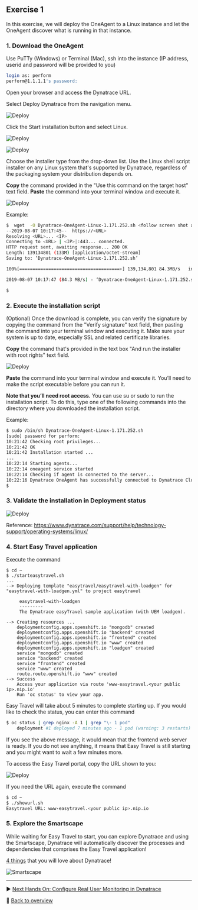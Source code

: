 ## Exercise 1
In this exercise, we will deploy the OneAgent to a Linux instance and let the OneAgent discover what is running in that instance.

### 1. Download the OneAgent

Use PuTTy (Windows) or Terminal (Mac), ssh into the instance (IP address, userid and password will be provided to you)

```bash
login as: perform
perform@1.1.1.1's password:

```

Open your browser and access the Dynatrace URL.

Select Deploy Dynatrace from the navigation menu.

![Deploy](/assets/101-DeployDynatrace.jpg)

Click the Start installation button and select Linux.

![Deploy](/assets/102-StartInstallation.jpg)

![Deploy](/assets/103-Linux.jpg)


Choose the installer type from the drop-down list. Use the Linux shell script installer on any Linux system that's supported by Dynatrace, regardless of the packaging system your distribution depends on.

**Copy** the command provided in the "Use this command on the target host" text field. **Paste** the command into your terminal window and execute it.

![Deploy](/assets/104-Download.jpg)

Example: 

```bash
$  wget  -O Dynatrace-OneAgent-Linux-1.171.252.sh <follow screen shot above>
--2019-08-07 10:17:45--  https://<URL>
Resolving <URL>... <IP>
Connecting to <URL> | <IP>|:443... connected.
HTTP request sent, awaiting response... 200 OK
Length: 139134801 (133M) [application/octet-stream]
Saving to: ‘Dynatrace-OneAgent-Linux-1.171.252.sh’

100%[======================================>] 139,134,801 84.3MB/s   in 1.6s

2019-08-07 10:17:47 (84.3 MB/s) - ‘Dynatrace-OneAgent-Linux-1.171.252.sh’ saved [139134801/139134801]

$
```

### 2. Execute the installation script

(Optional) Once the download is complete, you can verify the signature by copying the command from the "Verify signature" text field, then pasting the command into your terminal window and executing it. Make sure your system is up to date, especially SSL and related certificate libraries.

**Copy** the command that's provided in the text box "And run the installer with root rights" text field.

![Deploy](/assets/105-Install.jpg)

**Paste** the command into your terminal window and execute it. You’ll need to make the script executable before you can run it.

**Note that you’ll need root access.**  You can use su or sudo to run the installation script. To do this, type one of the following commands into the directory where you downloaded the installation script.

Example:

```bash
$ sudo /bin/sh Dynatrace-OneAgent-Linux-1.171.252.sh
[sudo] password for perform:
10:21:42 Checking root privileges...
10:21:42 OK
10:21:42 Installation started ...
...
10:22:14 Starting agents...
10:22:14 oneagent service started
10:22:14 Checking if agent is connected to the server...
10:22:16 Dynatrace OneAgent has successfully connected to Dynatrace Cluster Node. After completing Dynatrace OneAgent installation on this machine, please return to your browser to complete the remainder of the installation.
$

```

### 3. Validate the installation in Deployment status

![Deploy](/assets/106-Status.jpg)

Reference: https://www.dynatrace.com/support/help/technology-support/operating-systems/linux/

### 4. Start Easy Travel application

Execute the command

```
$ cd ~
$ ./starteasytravel.sh
...
--> Deploying template "easytravel/easytravel-with-loadgen" for "easytravel-with-loadgen.yml" to project easytravel

     easytravel-with-loadgen
     ---------
     The Dynatrace easyTravel sample application (with UEM loadgen).

--> Creating resources ...
    deploymentconfig.apps.openshift.io "mongodb" created
    deploymentconfig.apps.openshift.io "backend" created
    deploymentconfig.apps.openshift.io "frontend" created
    deploymentconfig.apps.openshift.io "www" created
    deploymentconfig.apps.openshift.io "loadgen" created
    service "mongodb" created
    service "backend" created
    service "frontend" created
    service "www" created
    route.route.openshift.io "www" created
--> Success
    Access your application via route 'www-easytravel.<your public ip>.nip.io'
    Run 'oc status' to view your app.

```

Easy Travel will take about 5 minutes to complete starting up. If you would like to check the status, you can enter this command

```bash
$ oc status | grep nginx -A 1 | grep "\- 1 pod"
    deployment #1 deployed 7 minutes ago - 1 pod (warning: 3 restarts)
```

If you see the above message, it would mean that the frontend web server is ready. If you do not see anything, it means that Easy Travel is still starting and you might want to wait a few minutes more. 

To access the Easy Travel portal, copy the URL shown to you:

![Deploy](/assets/107-EasyTravelURL.jpg)

If you need the URL again, execute the command

```bash
$ cd ~
$ ./showurl.sh
Easytravel URL: www-easytravel.<your public ip>.nip.io
```

### 5. Explore the Smartscape

While waiting for Easy Travel to start, you can explore Dynatrace and using the Smartscape, Dynatrace will automatically discover the processes and dependencies that comprises the Easy Travel application! 

[4 things](https://www.dynatrace.com/support/help/get-started/4-things-youll-absolutely-love-about-dynatrace/) that you will love about Dynatrace!

![Smartscape](https://dt-cdn.net/images/smartscape-horizontal-topology-2-860-6bdf46eb74.png)

---

:arrow_forward: [Next Hands On: Configure Real User Monitoring in Dynatrace](/Hands%20On%202%20-%20Configure%20Real%20User%20Monitoring)

:arrow_up_small: [Back to overview](https://github.com/performgohot19/DEM)

